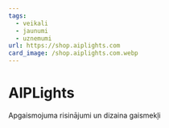 ```yaml
---
tags:
  - veikali
  - jaunumi
  - uznemumi
url: https://shop.aiplights.com
card_image: /shop.aiplights.com.webp
---
```


# AIPLights

Apgaismojuma risinājumi un dizaina gaismekļi
